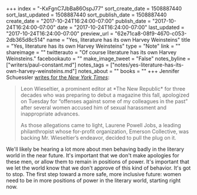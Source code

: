 +++
index = "-KxFgnC7JbBa86OspJ77"
sort_create_date = 1508887440
sort_last_updated = 1508887440
sort_publish_date = 1508887440
create_date = "2017-10-24T16:24:00-07:00"
publish_date = "2017-10-24T16:24:00-07:00"
date = "2017-10-24T16:24:00-07:00"
last_updated = "2017-10-24T16:24:00-07:00"
preview_url = "62e71ca8-08f9-4670-c053-2db365d8c514"
name = "Yes, literature has its own Harvey Weinsteins"
title = "Yes, literature has its own Harvey Weinsteins"
type = "Note"
link = ""
shareimage = ""
twitterauto = "Of course literature has its own Harvey Weinsteins."
facebookauto = ""
make_image_tweet = "False"
notes_byline = ["writers/paul-constant.md"]
notes_tags = ["notes/yes-literature-has-its-own-harvey-weinsteins.md"]
notes_about = ""
books = ""
+++
Jennifer Schuessler [writes for the *New York Times*](https://mobile.nytimes.com/2017/10/24/arts/leon-wieseltier-magazine-harassment.html?smid=tw-nytimesarts&smtyp=cur&_r=0&referer=https://t.co/giuqv6m6Fk?amp=1): 

<blockquote><p>Leon Wieseltier, a prominent editor at *The New Republic* for three decades who was preparing to debut a magazine this fall, apologized on Tuesday for “offenses against some of my colleagues in the past” after several women accused him of sexual harassment and inappropriate advances.</p>

<p>As those allegations came to light, Laurene Powell Jobs, a leading philanthropist whose for-profit organization, Emerson Collective, was backing Mr. Wieseltier’s endeavor, decided to pull the plug on it.</p></blockquote>

We'll likely be hearing a lot more about men behaving badly in the literary world in the near future. It's important that we don't make apologies for these men, or allow them to remain in positions of power. It's important that we let the world know that we don't approve of this kind of behavior. It's got to stop. The first step toward a more safe, more inclusive future: women need to be in more positions of power in the literary world, starting right now.